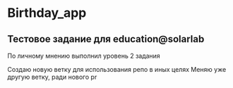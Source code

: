# Birthday_app

## Тестовое задание для education@solarlab

По личному мнению выполнил уровень 2 задания

Создаю новую ветку для использования репо в иных целях
Меняю уже другую ветку, ради нового pr
